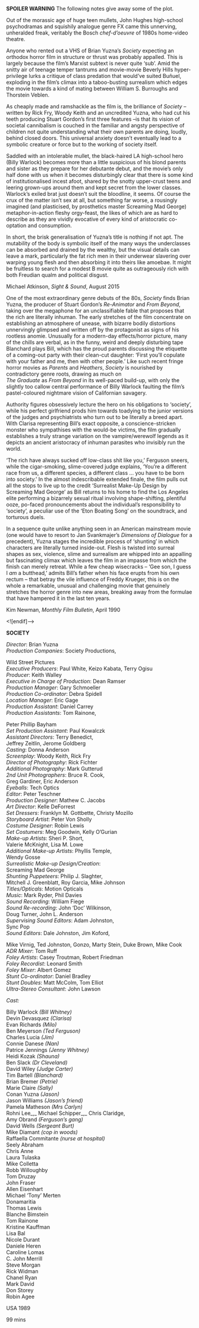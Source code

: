 

**SPOILER WARNING** The following notes give away some of the plot.

Out of the morassic age of huge teen mullets, John Hughes high-school psychodramas and squishily analogue genre FX came this unnerving, unheralded freak, veritably the Bosch _chef-d’oeuvre_ of 1980s home-video theatre.

Anyone who rented out a VHS of Brian Yuzna’s _Society_ expecting an orthodox horror film in structure or thrust was probably appalled. This is largely because the film’s Marxist subtext is never quite ‘sub’. Amid the snitty air of teenage temper tantrums and movie-movie Beverly Hills hyper-privilege lurks a critique of class predation that would’ve suited Buñuel, exploding in the film’s climax into a taboo-busting surrealism which edges the movie towards a kind of mating between William S. Burroughs and Thorstein Veblen.

As cheaply made and ramshackle as the film is, the brilliance of _Society_ – written by Rick Fry, Woody Keith and an uncredited Yuzna, who had cut his teeth producing Stuart Gordon’s first three features –is that its vision of societal cannibalism is couched in the familiar and angsty perspective of children not quite understanding what their own parents are doing, loudly, behind closed doors. This universal anxiety doesn’t eventually lead to a symbolic creature or force but to the working of society itself.

Saddled with an intolerable mullet, the black-haired LA high-school hero (Billy Warlock) becomes more than a little suspicious of his blond parents and sister as they prepare for her debutante debut, and the movie’s only half done with us when it becomes disturbingly clear that there is some kind of institutionalised incest afoot, shared by the snotty upper-crust teens and leering grown-ups around them and kept secret from the lower classes. Warlock’s exiled brat just doesn’t suit the bloodline, it seems. Of course the crux of the matter isn’t sex at all, but something far worse, a rousingly imagined (and plasticised, by prosthetics master Screaming Mad George) metaphor-in-action fleshy orgy-feast, the likes of which are as hard to describe as they are vividly evocative of every kind of aristocratic co-optation and consumption.

In short, the brisk generalisation of Yuzna’s title is nothing if not apt. The mutability of the body is symbolic itself of the many ways the underclasses can be absorbed and drained by the wealthy, but the visual details can leave a mark, particularly the fat rich men in their underwear slavering over warping young flesh and then absorbing it into theirs like amoebae. It might be fruitless to search for a modest B movie quite as outrageously rich with both Freudian qualm and political disgust.

Michael Atkinson, _Sight & Sound_, August 2015

One of the most extraordinary genre debuts of the 80s, _Society_ finds Brian Yuzna, the producer of Stuart Gordon’s _Re-Animator_ and _From Beyond_, taking over the megaphone for an unclassifiable fable that proposes that the rich are literally inhuman. The early stretches of the film concentrate on establishing an atmosphere of unease, with bizarre bodily distortions unnervingly glimpsed and written off by the protagonist as signs of his rootless anomie. Unusually for a modern-day effects/horror picture, many of the chills are verbal, as in the funny, weird and deeply disturbing tape Blanchard plays Bill, which has the proud parents discussing the etiquette of a coming-out party with their clean-cut daughter: ‘First you’ll copulate with your father and me, then with other people.’ Like such recent fringe horror movies as _Parents_ and _Heathers_, _Society_ is nourished by contradictory genre roots, drawing as much on  
_The Graduate_ as _From Beyond_ in its well-paced build-up, with only the slightly too callow central performance of Billy Warlock faulting the film’s pastel-coloured nightmare vision of Californian savagery.

Authority figures obsessively lecture the hero on his obligations to ‘society’, while his perfect girlfriend prods him towards toadying to the junior versions of the judges and psychiatrists who turn out to be literally a breed apart. With Clarisa representing Bill’s exact opposite, a conscience-stricken monster who sympathises with the would-be victims, the film gradually establishes a truly strange variation on the vampire/werewolf legends as it depicts an ancient aristocracy of inhuman parasites who invisibly run the world.

‘The rich have always sucked off low-class shit like you,’ Ferguson sneers, while the cigar-smoking, slime-covered judge explains, ‘You’re a different race from us, a different species, a different class ... you have to be born into society.’ In the almost indescribable extended finale, the film pulls out all the stops to live up to the credit ‘Surrealist Make-Up Design by Screaming Mad George’ as Bill returns to his home to find the Los Angeles elite performing a bizarrely sexual ritual involving shape-shifting, plentiful ooze, po-faced pronouncements about the individual’s responsibility to ‘society’, a peculiar use of the ‘Eton Boating Song’ on the soundtrack, and torturous duels.

In a sequence quite unlike anything seen in an American mainstream movie (one would have to resort to Jan Svankmajer’s _Dimensions of Dialogue_ for a precedent), Yuzna stages the incredible process of ‘shunting’ in which characters are literally turned inside-out. Flesh is twisted into surreal shapes as sex, violence, slime and surrealism are whipped into an appalling but fascinating climax which leaves the film in an impasse from which the finish can merely retreat. While a few cheap wisecracks – ‘Gee son, I guess I _am_ a butthead,’ admits Bill’s father when his face erupts from his own rectum – that betray the vile influence of Freddy Krueger, this is on the whole a remarkable, unusual and challenging movie that genuinely stretches the horror genre into new areas, breaking away from the formulae that have hampered it in the last ten years.

Kim Newman, _Monthly Film Bulletin_, April 1990

<![endif]-->

**SOCIETY**

_Director_: Brian Yuzna  
_Production Companies_: Society Productions,

Wild Street Pictures  
_Executive Producers_: Paul White, Keizo Kabata, Terry Ogisu  
_Producer_: Keith Walley  
_Executive in Charge of Production_: Dean Ramser  
_Production Manager_: Gary Schmoeller  
_Production Co-ordinator_: Debra Spidell  
_Location Manager_: Eric Gage  
_Production Assistant_: Daniel Carrey  
_Production Assistants_: Tom Rainone,

Peter Phillip Bayham  
_Set Production Assistant_: Paul Kowalczk  
_Assistant Directors_: Terry Benedict,  
Jeffrey Zeitlin, Jerome Goldberg  
_Casting_: Donna Anderson  
_Screenplay_: Woody Keith, Rick Fry  
_Director of Photography_: Rick Fichter  
_Additional Photography_: Mark Gutterud  
_2nd Unit Photographers_: Bruce R. Cook,  
Greg Gardiner, Eric Anderson  
_Eyeballs_: Tech Optics  
_Editor_: Peter Teschner  
_Production Designer_: Mathew C. Jacobs  
_Art Director_: Kelle DeForrest  
_Set Dressers_: Franklyn M. Gottbette, Christy Mozillo  
_Storyboard Artist_: Peter Von Sholly  
_Costume Designer_: Robin Lewis  
_Set Costumers_: Meg Goodwin, Kelly O’Gurian  
_Make-up Artists_: Sheri P. Short,  
Valerie McKnight, Lisa M. Lowe  
_Additional Make-up Artists_: Phyllis Temple,  
Wendy Gosse  
_Surrealistic Make-up Design/Creation_:  
Screaming Mad George  
_Shunting Puppeteers_: Philip J. Slaghter,  
Mitchell J. Greenblatt, Roy Garcia, Mike Johnson  
_Titles/Opticals_: Motion Opticals  
_Music_: Mark Ryder, Phil Davies  
_Sound Recording_: William Fiege  
_Sound Re-recording_: John ‘Doc’ Wilkinson,  
Doug Turner, John L. Anderson  
_Supervising Sound Editors_: Adam Johnston,  
Sync Pop  
_Sound Editors_: Dale Johnston, Jim Koford,

Mike Virnig, Ted Johnston, Gonzo, Marty Stein, Duke Brown, Mike Cook  
_ADR Mixer_: Tom Ruff  
_Foley Artists_: Casey Troutman, Robert Friedman  
_Foley Recordist_: Leonard Smith  
_Foley Mixer_: Albert Gomez  
_Stunt Co-ordinator_: Daniel Bradley  
_Stunt Doubles_: Matt McColm, Tom Elliot  
_Ultra-Stereo Consultant_: John Lawson

_Cast:_

Billy Warlock  _(Bill Whitney)_  
Devin Devasquez  _(Clarisa)_  
Evan Richards  _(Milo)_  
Ben Meyerson  _(Ted Ferguson)_  
Charles Lucia  _(Jim)_  
Connie Danese  _(Nan)_  
Patrice Jennings  _(Jenny Whitney)_  
Heidi Kozak  _(Shauna)_  
Ben Slack  _(Dr Cleveland)_  
David Wiley  _(Judge Carter)_  
Tim Bartell  _(Blanchard)_  
Brian Bremer  _(Petrie)_  
Marie Claire  _(Sally)_  
Conan Yuzna  _(Jason)_  
Jason Williams  _(Jason’s friend)_  
Pamela Matheson  _(Mrs Carlyn)_  
Rohni Lee_,_ Michael Schipper_,_ Chris Claridge,  
Amy Obrand  _(Ferguson’s gang)_  
David Wells  _(Sergeant Burt)_  
Mike Diamant  _(cop in woods)_  
Raffaella Commitante  _(nurse at hospital)_  
Seely Abraham  
Chris Anne  
Laura Tulaska  
Mike Colletta  
Robb Willoughby  
Tom Druzay  
John Fraser  
Allen Eisenhart  
Michael ‘Tony’ Merten  
Donamaritia  
Thomas Lewis  
Blanche Bimstein  
Tom Rainone  
Kristine Kauffman  
Lisa Bal  
Nicole Durant  
Daniele Heren  
Caroline Lomas  
C. John Merrill  
Steve Morgan  
Rick Widman  
Chanel Ryan  
Mark David  
Don Storey  
Robin Agee

USA 1989

99 mins
<!--stackedit_data:
eyJoaXN0b3J5IjpbLTg5MzUzMTI3N119
-->